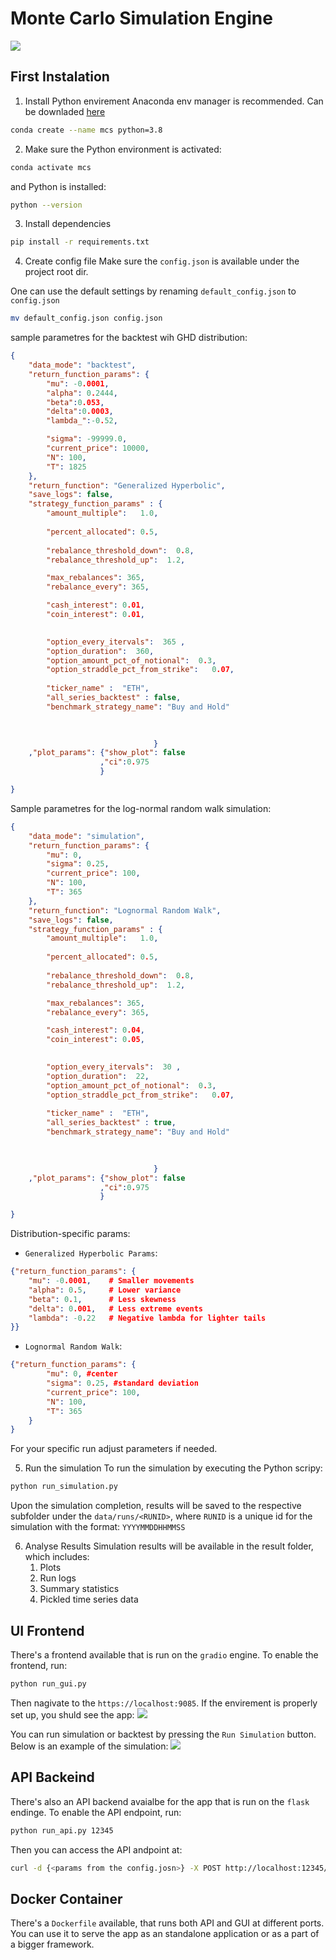 # Monte Carlo Simulation Engine
![](https://d2rdhxfof4qmbb.cloudfront.net/wp-content/uploads/20180810161839/monaco.jpg)

## First Instalation

1. Install Python envirement
Anaconda env manager is recommended. Can be downladed [here](https://www.anaconda.com/products/distribution)
```bash
conda create --name mcs python=3.8
```

2. Make sure the Python environment is activated:
```bash
conda activate mcs
```
and Python is installed:

```bash
python --version
```

3. Install dependencies

```bash
pip install -r requirements.txt
```

4. Create config file
Make sure the `config.json` is available under the project root dir.

One can use the default settings by renaming `default_config.json` to `config.json`
```bash
mv default_config.json config.json
```

sample parametres for the backtest wih GHD distribution:
```json
{
    "data_mode": "backtest",
    "return_function_params": {
        "mu": -0.0001,
        "alpha": 0.2444,
        "beta":0.053,
        "delta":0.0003,
        "lambda_":-0.52,

        "sigma": -99999.0,
        "current_price": 10000,
        "N": 100,
        "T": 1825
    },
    "return_function": "Generalized Hyperbolic",
    "save_logs": false,
    "strategy_function_params" : {
        "amount_multiple":   1.0,
        
        "percent_allocated": 0.5,
        
        "rebalance_threshold_down":  0.8,
        "rebalance_threshold_up":  1.2,

        "max_rebalances": 365,
        "rebalance_every": 365,

        "cash_interest": 0.01,
        "coin_interest": 0.01,

        
        "option_every_itervals":  365 ,
        "option_duration":  360,
        "option_amount_pct_of_notional":  0.3,
        "option_straddle_pct_from_strike":   0.07,
        
        "ticker_name" :  "ETH",
        "all_series_backtest" : false,
        "benchmark_strategy_name": "Buy and Hold"

        
        
                                }
    ,"plot_params": {"show_plot": false
                    ,"ci":0.975
                    }

}
```

Sample parametres for the log-normal random walk simulation:


```json
{
    "data_mode": "simulation",
    "return_function_params": {
        "mu": 0,
        "sigma": 0.25,
        "current_price": 100,
        "N": 100,
        "T": 365
    },
    "return_function": "Lognormal Random Walk",
    "save_logs": false,
    "strategy_function_params" : {
        "amount_multiple":   1.0,
        
        "percent_allocated": 0.5,
        
        "rebalance_threshold_down":  0.8,
        "rebalance_threshold_up":  1.2,

        "max_rebalances": 365,
        "rebalance_every": 365,

        "cash_interest": 0.04,
        "coin_interest": 0.05,

        
        "option_every_itervals":  30 ,
        "option_duration":  22,
        "option_amount_pct_of_notional":  0.3,
        "option_straddle_pct_from_strike":   0.07,
        
        "ticker_name" :  "ETH",
        "all_series_backtest" : true,
        "benchmark_strategy_name": "Buy and Hold"

        
        
                                }
    ,"plot_params": {"show_plot": false
                    ,"ci":0.975
                    }

}
```

Distribution-specific params:
- `Generalized Hyperbolic Params`:
```json
{"return_function_params": {
    "mu": -0.0001,    # Smaller movements
    "alpha": 0.5,     # Lower variance
    "beta": 0.1,      # Less skewness
    "delta": 0.001,   # Less extreme events
    "lambda": -0.22   # Negative lambda for lighter tails
}}
```

- `Lognormal Random Walk`:
```json
{"return_function_params": {
        "mu": 0, #center
        "sigma": 0.25, #standard deviation
        "current_price": 100,
        "N": 100,
        "T": 365
    }
}
```

For your specific run adjust parameters if needed.


5. Run the simulation 
To run the simulation by executing the Python scripy:

```bash
python run_simulation.py
```
Upon the simulation completion, results will be saved to the respective subfolder under the `data/runs/<RUNID>`, where `RUNID` is a unique id for the simulation with the format: `YYYYMMDDHHMMSS`


6. Analyse Results
Simulation results will be available in the result folder, which includes:
    1. Plots
    2. Run logs
    3. Summary statistics 
    4. Pickled time series data


## UI Frontend 

There's a frontend available that is run on the `gradio` engine. 
To enable the frontend, run:
```sh
python run_gui.py
```
Then nagivate to the `https://localhost:9085`. If the envirement is properly set up, you shuld see the app:
![](assets/Screenshot%202024-04-22%20at%201.07.17 PM.png)

You can run simulation or backtest by pressing the `Run Simulation` button.
Below is an example of the simulation:
![](assets/Screenshot%202024-04-22%20at%201.09.19 PM.png)


## API Backeind 

There's also an API backend avaialbe for the app that is run on the `flask` endinge.
To enable the API endpoint, run:
```sh
python run_api.py 12345
```
Then you can access the API andpoint at:
```sh
curl -d {<params from the config.josn>} -X POST http://localhost:12345/simulation
```


## Docker Container
There's a `Dockerfile` available, that runs both API and GUI at different ports. You can use it to serve the app as an standalone application or as a part of a bigger framework.
